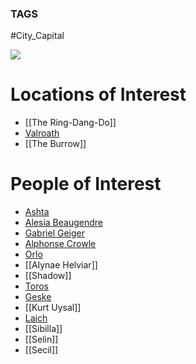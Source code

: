 ### TAGS
#City_Capital

![](Southlands.png)
# Locations of Interest
- [[The Ring-Dang-Do]]
- [Valroath](Valroath.md)
- [[The Burrow]]

# People of Interest
- [Ashta](Ashta.md)
- [Alesia Beaugendre](Alesia%20Beaugendre.md)
- [Gabriel Geiger](Gabriel%20Geiger.md)
- [Alphonse Crowle](Alphonse%20Crowle.md)
- [Orlo](Orlo.md)
- [[Alynae Helviar]]
- [[Shadow]]
- [Toros](Toros.md)
- [Geske](Geske)
- [[Kurt Uysal]]
- [Laich](Laich)
- [[Sibilla]]
- [[Selin]]
- [[Secil]]